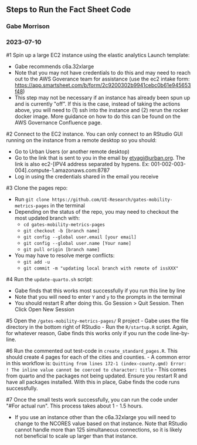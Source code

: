 ## Steps to Run the Fact Sheet Code
### Gabe Morrison
### 2023-07-10

#1 Spin up a large EC2 instance using the elastic analytics Launch template:
 - Gabe recommends c6a.32xlarge
 - Note that you may not have credentials to  do this and may need to reach out to the AWS Goverance team for assistance (use the ec2 intake form: https://app.smartsheet.com/b/form/2c9200302b9941cebc0b61e945653f48)
 - This step may not be necessary if an instance has already been spun up and is currently "off". If this is the case, instead of taking the actions above, you will need to (1) ssh into the instance and (2) rerun the rocker docker image. More guidance on how to do this can be found on the AWS Governance Confluence page. 

#2 Connect to the EC2 instance. You can only connect to an RStudio GUI running on the instance from a remote desktop so you should:
  - Go to Urban Users (or another remote desktop)
  - Go to the link that is sent to you in the email by etyagi@urban.org. The link is also ec2-[IPV4 address separated by hypens. Ex: 001-002-003-004].compute-1.amazonaws.com:8787
  - Log in using the credentials shared in the email you receive
  
#3 Clone the pages repo:
  - Run `git clone https://github.com/UI-Research/gates-mobility-metrics-pages` in the terminal
  - Depending on the status of the repo, you may need to checkout the most updated branch with:
    - `cd gates-mobility-metrics-pages`
    - `git checkout -b [branch name]` 
    - `git config --global user.email [your email]`
    - `git config --global user.name [Your name]`
    - `git pull origin [branch name]`
  - You may have to resolve merge conflicts:
    - `git add -u`
    - `git commit -m "updating local branch with remote of issXXX"`

#4 Run the `update-quarto.sh` script:
  - Gabe finds that this works most successfully if you run this line by line
  - Note that you will need to enter `Y` and `y` to the prompts in the terminal
  - You should restart R after doing this. Go Session > Quit Session. Then Click Open New Session 

#5 Open the `/gates-mobility-metrics-pages/` R project 
    - Gabe uses the file directory in the bottom right of RStudio
    - Run the `R/startup.R` script. Again, for whatever reason, Gabe finds this works only if you run the code line-by-line. 
    
#6 Run the commented out test-code in `create_standard_pages.R`. This should create 4 pages for each of the cities and counties. 
    - A common error in this workflow is:
    `Quitting from lines 172-1 (index-county.qmd) Error: ! The inline value cannot be coerced to character: title`
    - This comes from quarto and the packages not being updated. Ensure you restart R and have all packages installed. With this in place, Gabe finds the code runs successfully. 
    
#7 Once the small tests work successfully, you can run the code under "#For actual run". This process takes about 1 - 1.5 hours. 
  - If you use an instance other than the c6a.32xlarge you will need to change to the NCORES value based on that instance. Note that RStudio cannot handle more than 125 simultaneous connections, so it is likely not beneficial to scale up larger than that instance. 